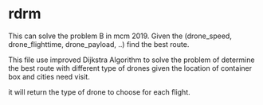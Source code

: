 # rdrm
This can solve the problem B in mcm 2019. Given the (drone_speed, drone_flighttime, drone_payload, ..) find the best 
route.

This file use improved Dijkstra Algorithm to solve the problem of 
determine the best route with different type of drones given the location of container box and cities need visit.

it will return the type of drone to choose for each flight.

